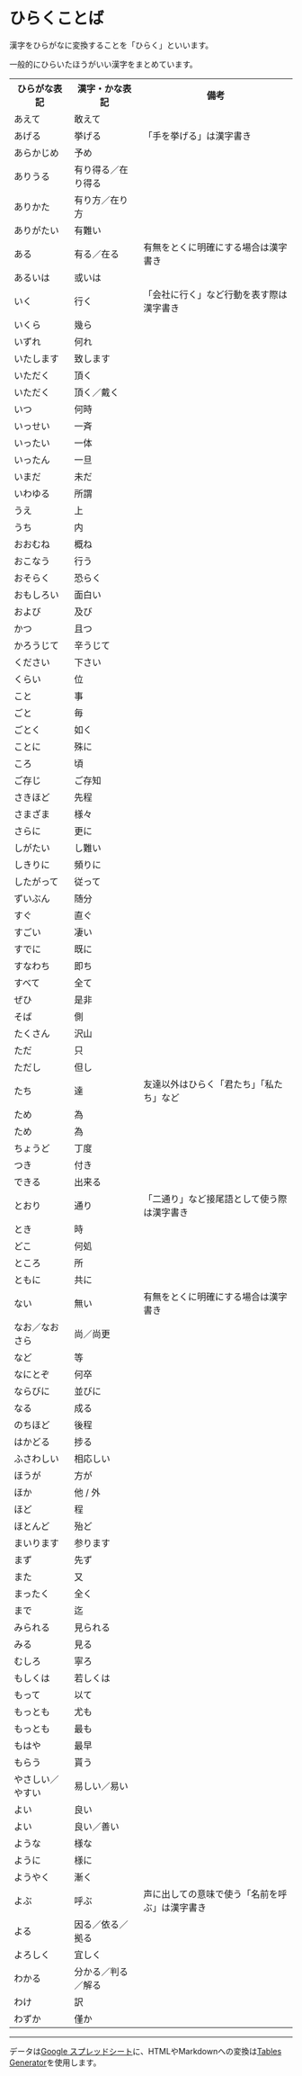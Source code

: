 # ひらくことば
漢字をひらがなに変換することを「ひらく」といいます。

一般的にひらいたほうがいい漢字をまとめています。

<table>
  <tr>
    <th>ひらがな表記</th>
    <th>漢字・かな表記</th>
    <th>備考</th>
  </tr>
  <tr>
    <td>あえて</td>
    <td>敢えて</td>
    <td></td>
  </tr>
  <tr>
    <td>あげる</td>
    <td>挙げる</td>
    <td>「手を挙げる」は漢字書き</td>
  </tr>
  <tr>
    <td>あらかじめ</td>
    <td>予め</td>
    <td></td>
  </tr>
  <tr>
    <td>ありうる</td>
    <td>有り得る／在り得る</td>
    <td></td>
  </tr>
  <tr>
    <td>ありかた</td>
    <td>有り方／在り方</td>
    <td></td>
  </tr>
  <tr>
    <td>ありがたい</td>
    <td>有難い</td>
    <td></td>
  </tr>
  <tr>
    <td>ある</td>
    <td>有る／在る</td>
    <td>有無をとくに明確にする場合は漢字書き</td>
  </tr>
  <tr>
    <td>あるいは</td>
    <td>或いは</td>
    <td></td>
  </tr>
  <tr>
    <td>いく</td>
    <td>行く</td>
    <td>「会社に行く」など行動を表す際は漢字書き</td>
  </tr>
  <tr>
    <td>いくら</td>
    <td>幾ら</td>
    <td></td>
  </tr>
  <tr>
    <td>いずれ</td>
    <td>何れ</td>
    <td></td>
  </tr>
  <tr>
    <td>いたします</td>
    <td>致します</td>
    <td></td>
  </tr>
  <tr>
    <td>いただく</td>
    <td>頂く</td>
    <td></td>
  </tr>
  <tr>
    <td>いただく</td>
    <td>頂く／戴く</td>
    <td></td>
  </tr>
  <tr>
    <td>いつ</td>
    <td>何時</td>
    <td></td>
  </tr>
  <tr>
    <td>いっせい</td>
    <td>一斉</td>
    <td></td>
  </tr>
  <tr>
    <td>いったい</td>
    <td>一体</td>
    <td></td>
  </tr>
  <tr>
    <td>いったん</td>
    <td>一旦</td>
    <td></td>
  </tr>
  <tr>
    <td>いまだ</td>
    <td>未だ</td>
    <td></td>
  </tr>
  <tr>
    <td>いわゆる</td>
    <td>所謂</td>
    <td></td>
  </tr>
  <tr>
    <td>うえ</td>
    <td>上</td>
    <td></td>
  </tr>
  <tr>
    <td>うち</td>
    <td>内</td>
    <td></td>
  </tr>
  <tr>
    <td>おおむね</td>
    <td>概ね</td>
    <td></td>
  </tr>
  <tr>
    <td>おこなう</td>
    <td>行う</td>
    <td></td>
  </tr>
  <tr>
    <td>おそらく</td>
    <td>恐らく</td>
    <td></td>
  </tr>
  <tr>
    <td>おもしろい</td>
    <td>面白い</td>
    <td></td>
  </tr>
  <tr>
    <td>および</td>
    <td>及び</td>
    <td></td>
  </tr>
  <tr>
    <td>かつ</td>
    <td>且つ</td>
    <td></td>
  </tr>
  <tr>
    <td>かろうじて</td>
    <td>辛うじて</td>
    <td></td>
  </tr>
  <tr>
    <td>ください</td>
    <td>下さい</td>
    <td></td>
  </tr>
  <tr>
    <td>くらい</td>
    <td>位</td>
    <td></td>
  </tr>
  <tr>
    <td>こと</td>
    <td>事</td>
    <td></td>
  </tr>
  <tr>
    <td>ごと</td>
    <td>毎</td>
    <td></td>
  </tr>
  <tr>
    <td>ごとく</td>
    <td>如く</td>
    <td></td>
  </tr>
  <tr>
    <td>ことに</td>
    <td>殊に</td>
    <td></td>
  </tr>
  <tr>
    <td>ころ</td>
    <td>頃</td>
    <td></td>
  </tr>
  <tr>
    <td>ご存じ</td>
    <td>ご存知</td>
    <td></td>
  </tr>
  <tr>
    <td>さきほど</td>
    <td>先程</td>
    <td></td>
  </tr>
  <tr>
    <td>さまざま</td>
    <td>様々</td>
    <td></td>
  </tr>
  <tr>
    <td>さらに</td>
    <td>更に</td>
    <td></td>
  </tr>
  <tr>
    <td>しがたい</td>
    <td>し難い</td>
    <td></td>
  </tr>
  <tr>
    <td>しきりに</td>
    <td>頻りに</td>
    <td></td>
  </tr>
  <tr>
    <td>したがって</td>
    <td>従って</td>
    <td></td>
  </tr>
  <tr>
    <td>ずいぶん</td>
    <td>随分</td>
    <td></td>
  </tr>
  <tr>
    <td>すぐ</td>
    <td>直ぐ</td>
    <td></td>
  </tr>
  <tr>
    <td>すごい</td>
    <td>凄い</td>
    <td></td>
  </tr>
  <tr>
    <td>すでに</td>
    <td>既に</td>
    <td></td>
  </tr>
  <tr>
    <td>すなわち</td>
    <td>即ち</td>
    <td></td>
  </tr>
  <tr>
    <td>すべて</td>
    <td>全て</td>
    <td></td>
  </tr>
  <tr>
    <td>ぜひ</td>
    <td>是非</td>
    <td></td>
  </tr>
  <tr>
    <td>そば</td>
    <td>側</td>
    <td></td>
  </tr>
  <tr>
    <td>たくさん</td>
    <td>沢山</td>
    <td></td>
  </tr>
  <tr>
    <td>ただ</td>
    <td>只</td>
    <td></td>
  </tr>
  <tr>
    <td>ただし</td>
    <td>但し</td>
    <td></td>
  </tr>
  <tr>
    <td>たち</td>
    <td>達</td>
    <td>友達以外はひらく「君たち」「私たち」など</td>
  </tr>
  <tr>
    <td>ため</td>
    <td>為</td>
    <td></td>
  </tr>
  <tr>
    <td>ため</td>
    <td>為</td>
    <td></td>
  </tr>
  <tr>
    <td>ちょうど</td>
    <td>丁度</td>
    <td></td>
  </tr>
  <tr>
    <td>つき</td>
    <td>付き</td>
    <td></td>
  </tr>
  <tr>
    <td>できる</td>
    <td>出来る</td>
    <td></td>
  </tr>
  <tr>
    <td>とおり</td>
    <td>通り</td>
    <td>「二通り」など接尾語として使う際は漢字書き</td>
  </tr>
  <tr>
    <td>とき</td>
    <td>時</td>
    <td></td>
  </tr>
  <tr>
    <td>どこ</td>
    <td>何処</td>
    <td></td>
  </tr>
  <tr>
    <td>ところ</td>
    <td>所</td>
    <td></td>
  </tr>
  <tr>
    <td>ともに</td>
    <td>共に</td>
    <td></td>
  </tr>
  <tr>
    <td>ない</td>
    <td>無い</td>
    <td>有無をとくに明確にする場合は漢字書き</td>
  </tr>
  <tr>
    <td>なお／なおさら</td>
    <td>尚／尚更</td>
    <td></td>
  </tr>
  <tr>
    <td>など</td>
    <td>等</td>
    <td></td>
  </tr>
  <tr>
    <td>なにとぞ</td>
    <td>何卒</td>
    <td></td>
  </tr>
  <tr>
    <td>ならびに</td>
    <td>並びに</td>
    <td></td>
  </tr>
  <tr>
    <td>なる</td>
    <td>成る</td>
    <td></td>
  </tr>
  <tr>
    <td>のちほど</td>
    <td>後程</td>
    <td></td>
  </tr>
  <tr>
    <td>はかどる</td>
    <td>捗る</td>
    <td></td>
  </tr>
  <tr>
    <td>ふさわしい</td>
    <td>相応しい</td>
    <td></td>
  </tr>
  <tr>
    <td>ほうが</td>
    <td>方が</td>
    <td></td>
  </tr>
  <tr>
    <td>ほか</td>
    <td>他 / 外</td>
    <td></td>
  </tr>
  <tr>
    <td>ほど</td>
    <td>程</td>
    <td></td>
  </tr>
  <tr>
    <td>ほとんど</td>
    <td>殆ど</td>
    <td></td>
  </tr>
  <tr>
    <td>まいります</td>
    <td>参ります</td>
    <td></td>
  </tr>
  <tr>
    <td>まず</td>
    <td>先ず</td>
    <td></td>
  </tr>
  <tr>
    <td>また</td>
    <td>又</td>
    <td></td>
  </tr>
  <tr>
    <td>まったく</td>
    <td>全く</td>
    <td></td>
  </tr>
  <tr>
    <td>まで</td>
    <td>迄</td>
    <td></td>
  </tr>
  <tr>
    <td>みられる</td>
    <td>見られる</td>
    <td></td>
  </tr>
  <tr>
    <td>みる</td>
    <td>見る</td>
    <td></td>
  </tr>
  <tr>
    <td>むしろ</td>
    <td>寧ろ</td>
    <td></td>
  </tr>
  <tr>
    <td>もしくは</td>
    <td>若しくは</td>
    <td></td>
  </tr>
  <tr>
    <td>もって</td>
    <td>以て</td>
    <td></td>
  </tr>
  <tr>
    <td>もっとも</td>
    <td>尤も</td>
    <td></td>
  </tr>
  <tr>
    <td>もっとも</td>
    <td>最も</td>
    <td></td>
  </tr>
  <tr>
    <td>もはや</td>
    <td>最早</td>
    <td></td>
  </tr>
  <tr>
    <td>もらう</td>
    <td>貰う</td>
    <td></td>
  </tr>
  <tr>
    <td>やさしい／やすい</td>
    <td>易しい／易い</td>
    <td></td>
  </tr>
  <tr>
    <td>よい</td>
    <td>良い</td>
    <td></td>
  </tr>
  <tr>
    <td>よい</td>
    <td>良い／善い</td>
    <td></td>
  </tr>
  <tr>
    <td>ような</td>
    <td>様な</td>
    <td></td>
  </tr>
  <tr>
    <td>ように</td>
    <td>様に</td>
    <td></td>
  </tr>
  <tr>
    <td>ようやく</td>
    <td>漸く</td>
    <td></td>
  </tr>
  <tr>
    <td>よぶ</td>
    <td>呼ぶ</td>
    <td>声に出しての意味で使う「名前を呼ぶ」は漢字書き</td>
  </tr>
  <tr>
    <td>よる</td>
    <td>因る／依る／拠る</td>
    <td></td>
  </tr>
  <tr>
    <td>よろしく</td>
    <td>宜しく</td>
    <td></td>
  </tr>
  <tr>
    <td>わかる</td>
    <td>分かる／判る／解る</td>
    <td></td>
  </tr>
  <tr>
    <td>わけ</td>
    <td>訳</td>
    <td></td>
  </tr>
  <tr>
    <td>わずか</td>
    <td>僅か</td>
    <td></td>
  </tr>
</table>

---

データは[Google スプレッドシート](https://docs.google.com/spreadsheets/d/1y_Nu1kG-wSzHA2M6MQBYSZwp0KNIcFgLjjBIrMzF74g/edit#gid=0)に、HTMLやMarkdownへの変換は[Tables Generator](http://www.tablesgenerator.com/markdown_tables)を使用します。